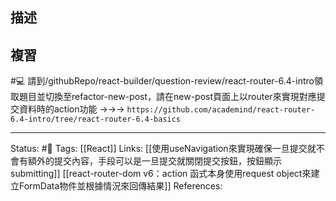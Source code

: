 ## 描述

## 複習

#💻 請到/githubRepo/react-builder/question-review/react-router-6.4-intro領取題目並切換至refactor-new-post，請在new-post頁面上以router來實現對應提交資料時的action功能 ->->-> `https://github.com/academind/react-router-6.4-intro/tree/react-router-6.4-basics`
<!--SR:!2022-12-30,10,250-->


---
Status: #🌱 
Tags:
[[React]]
Links:
[[使用useNavigation來實現確保一旦提交就不會有額外的提交內容，手段可以是一旦提交就關閉提交按鈕，按鈕顯示submitting]]
[[react-router-dom v6：action 函式本身使用request object來建立FormData物件並根據情況來回傳結果]]
References: